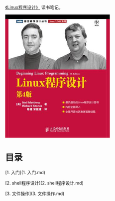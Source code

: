 [《Linux程序设计》](https://book.douban.com/subject/4831448/) 读书笔记。

![](img/cover.jpg)

# 目录

[1. 入门](1. 入门.md)

[2. shell程序设计](2. shell程序设计.md)

[3. 文件操作](3. 文件操作.md)
